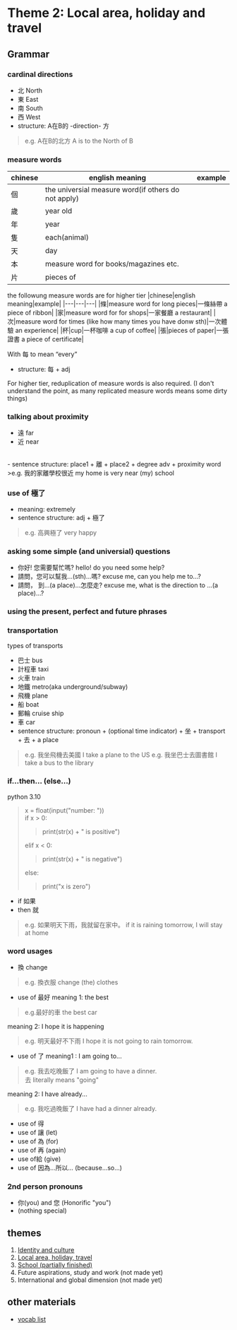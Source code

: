 # Theme 2: Local area, holiday and travel

## Grammar
### cardinal directions
- 北 North
- 東 East
- 南 South
- 西 West
- structure: A在B的 -direction- 方
>e.g. A在B的北方 A is to the North of B

### measure words

|chinese|english meaning|example|
|---|---|---|
|個|the universial measure word(if others do not apply)||
|歲|year old||
|年|year||
|隻|each(animal)||
|天|day||
|本|measure word for books/magazines etc.||
|片|pieces of||

the followung measure words are for higher tier
|chinese|english meaning|example|
|---|---|---|
|條|measure word for long pieces|一條絲帶 a piece of ribbon|
|家|measure word for for shops|一家餐廳 a restaurant|
|次|measure word for times (like how many times you have donw sth)|一次體驗 an experience|
|杯|cup|一杯咖啡 a cup of coffee|
|張|pieces of paper|一張證書 a piece of certificate|


With 每 to mean “every”
- structure: 每 + adj


For higher tier, reduplication of measure words is also required. (I don't understand the point, as many replicated measure words means some dirty things)


### talking about proximity
- 遠 far
- 近 near
<br>
- sentence structure: place1 + 離 + place2 + degree adv + proximity word
>e.g. 我的家離學校很近 my home is very near (my) school

### use of 極了
- meaning: extremely
- sentence structure: adj + 極了
>e.g. 高興極了 very happy

### asking some simple (and universial) questions

- 你好! 您需要幫忙嗎? hello! do you need some help?
- 請問，您可以幫我...(sth)...嗎? excuse me, can you help me to...?
- 請問， 到...(a place)...怎麼走? excuse me, what is the direction to ...(a place)...?


### using the present, perfect and future phrases

### transportation
types of transports
- 巴士 bus
- 計程車 taxi
- 火車 train
- 地鐵 metro(aka underground/subway)
- 飛機 plane
- 船 boat
- 郵輪 cruise ship
- 車 car
- sentence structure: pronoun + (optional time indicator) + 坐 + transport + 去 + a place
>e.g. 我坐飛機去美國 I take a plane to the US
>e.g. 我坐巴士去圖書館 I take a bus to the library


### if...then... (else...)

python 3.10

>x = float(input("number: "))\
>if x > 0:
>>print(str(x) + " is positive")
>
>elif x < 0:
>>print(str(x) + " is negative")
>
>else:
>>print("x is zero")

- if 如果
- then 就

>e.g. 如果明天下雨，我就留在家中。 if it is raining tomorrow, I will stay at home 
  

### word usages
- 換 change

>e.g. 換衣服 change (the) clothes

- use of 最好
meaning 1: the best
>e.g.最好的車 the best car

meaning 2: I hope it is happening
>e.g. 明天最好不下雨 I hope it is not going to rain tomorrow.

- use of 了
meaning1 : I am going to...
>e.g. 我去吃晚飯了 I am going to have a dinner.\
>去 literally means "going"

meaning 2: I have already...
>e.g. 我吃過晚飯了 I have had a dinner already.

- use of 得
- use of 讓 (let)
- use of 為 (for)
- use of 再 (again)
- use of給 (give)
- use of 因為...所以... (because...so...)

### 2nd person pronouns
- 你(you) and 您 (Honorific "you")
- (nothing special)



## themes

1. [Identity and culture](theme1.md)
2. [Local area, holiday, travel](theme2.md)
3. [School (partially finished)](theme3.md)
4. Future aspirations, study and work (not made yet)
5. International and global dimension (not made yet)

## other materials

- [vocab list](vocabs.md)
